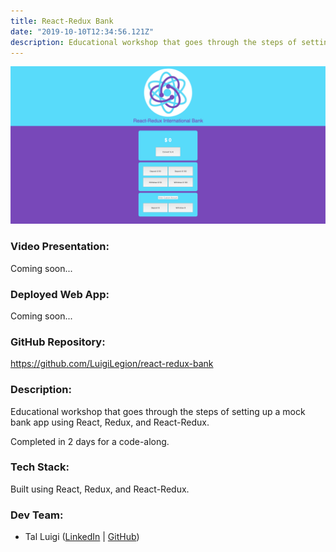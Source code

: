 ```yaml
---
title: React-Redux Bank
date: "2019-10-10T12:34:56.121Z"
description: Educational workshop that goes through the steps of setting up a mock bank app using React, Redux, and React-Redux.
---
```


![React-Redux Bank Screenshot](./react_redux_bank.png)

### Video Presentation:

Coming soon...

### Deployed Web App:

Coming soon...

### GitHub Repository:

https://github.com/LuigiLegion/react-redux-bank

### Description:

Educational workshop that goes through the steps of setting up a mock bank app using React, Redux, and React-Redux.

Completed in 2 days for a code-along.

### Tech Stack:

Built using React, Redux, and React-Redux.

### Dev Team:

- Tal Luigi ([LinkedIn](https://www.linkedin.com/in/talluigi) | [GitHub](https://github.com/luigilegion))

